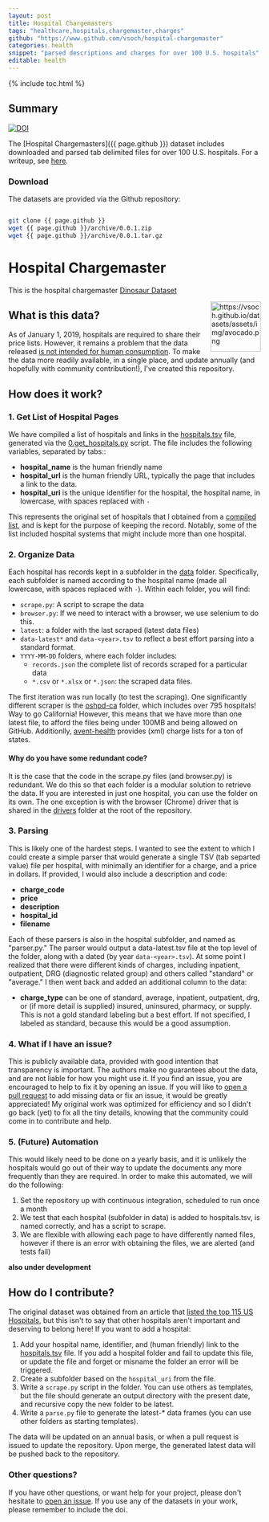 ```yaml
---
layout: post
title: Hospital Chargemasters
tags: "healthcare,hospitals,chargemaster,charges"
github: "https://www.github.com/vsoch/hospital-chargemaster"
categories: health
snippet: "parsed descriptions and charges for over 100 U.S. hospitals"
editable: health
---
```


{% include toc.html %}

## Summary

[![DOI](https://zenodo.org/badge/166080583.svg)](https://zenodo.org/badge/latestdoi/166080583)

The [Hospital Chargemasters]({{ page.github }}) dataset includes downloaded
and parsed tab delimited files for over 100 U.S. hospitals. For a writeup,
see [here](https://vsoch.github.io/2019/hospital-chargemasters/).

### Download

The datasets are provided via the Github repository:

```bash

git clone {{ page.github }}
wget {{ page.github }}/archive/0.0.1.zip
wget {{ page.github }}/archive/0.0.1.tar.gz

```

# Hospital Chargemaster

This is the hospital chargemaster [Dinosaur Dataset](https://vsoch.github.io/datasets)

<a target="_blank" href="https://camo.githubusercontent.com/d0eb19f161d4795a9c137b9b71c70b008d7c5e8e/68747470733a2f2f76736f63682e6769746875622e696f2f64617461736574732f6173736574732f696d672f61766f6361646f2e706e67"><img src="https://camo.githubusercontent.com/d0eb19f161d4795a9c137b9b71c70b008d7c5e8e/68747470733a2f2f76736f63682e6769746875622e696f2f64617461736574732f6173736574732f696d672f61766f6361646f2e706e67" alt="https://vsoch.github.io/datasets/assets/img/avocado.png" data-canonical-src="https://vsoch.github.io/datasets/assets/img/avocado.png" style="max-width:100%; float:right" width="100px"></a>

## What is this data?

As of January 1, 2019, hospitals are required to share their price lists. However,
 it remains a problem that the data released
[is not intended for human consumption](https://qz.com/1518545/price-lists-for-the-115-biggest-us-hospitals-new-transparency-law/). To make the data more readily available, in a single place, and update annually (and hopefully with community contribution!), I've created this repository.

## How does it work?

### 1. Get List of Hospital Pages

We have compiled a list of hospitals and links in the [hospitals.tsv](https://github.com/vsoch/hospital-chargemaster/tree/master/hospitals.tsv) 
file, generated via the [0.get_hospitals.py](https://github.com/vsoch/hospital-chargemaster/tree/master/0.get_hospitals.py) script. 
The file includes the following variables, separated by tabs::

 - **hospital_name** is the human friendly name
 - **hospital_url** is the human friendly URL, typically the page that includes a link to the data.
 - **hospital_uri** is the unique identifier for the hospital, the hospital name, in lowercase, with spaces replaced with `-`

This represents the original set of hospitals that I obtained from a [compiled list](https://www.cms.gov/newsroom/fact-sheets/fiscal-year-fy-2019-medicare-hospital-inpatient-prospective-payment-system-ipps-and-long-term-acute-0), and is kept for the purpose of keeping the record. Notably, some of the list included hospital
systems that might include more than one hospital.

### 2. Organize Data

Each hospital has records kept in a subfolder in the [data](https://github.com/vsoch/hospital-chargemaster/tree/master/data) folder. Specifically,
each subfolder is named according to the hospital name (made all lowercase, with spaces 
replaced with `-`). Within each folder, you will find:

 - `scrape.py`: A script to scrape the data
 - `browser.py`: If we need to interact with a browser, we use selenium to do this.
 - `latest`: a folder with the last scraped (latest data files)
 - `data-latest*` and `data-<year>.tsv` to reflect a best effort parsing into a standard format.
 - `YYYY-MM-DD` folders, where each folder includes:
   - `records.json` the complete list of records scraped for a particular data
   - `*.csv` or `*.xlsx` or `*.json`: the scraped data files.

The first iteration was run locally (to test the scraping). One significantly different
scraper is the [oshpd-ca](https://github.com/vsoch/hospital-chargemaster/tree/master/data/oshpd-ca) folder, which includes over 795 hospitals! Way to go
California! However, this means that we have more than one latest file, to afford the files being
under 100MB and being allowed on GitHub. Additionlly, [avent-health](https://github.com/vsoch/hospital-chargemaster/tree/master/data/advent-health) provides (xml) charge lists for a ton of states.

#### Why do you have some redundant code?

It is the case that the code in the scrape.py files (and browser.py) is redundant. We do this so
that each folder is a modular solution to retrieve the data. If you are interested in just
one hospital, you can use the folder on its own. The one exception is with the browser (Chrome)
driver that is shared in the [drivers](https://github.com/vsoch/hospital-chargemaster/tree/master/drivers) folder at the root of the repository.

### 3. Parsing

This is likely one of the hardest steps. I wanted to see the extent to which I could
create a simple parser that would generate a single TSV (tab separted value) file
per hospital, with minimally an identifier for a charge, and a price in dollars. If
provided, I would also include a description and code:

 - **charge_code**
 - **price**
 - **description**
 - **hospital_id**
 - **filename**

Each of these parsers is also in the hospital subfolder, and named as "parser.py." The parser would output a data-latest.tsv file at the top level of the folder, along with a dated (by year `data-<year>.tsv`). At some point
I realized that there were different kinds of charges, including inpatient, outpatient, DRG (diagnostic related group) and others called
"standard" or "average." I then went back and added an additional column
to the data:

 - **charge_type** can be one of standard, average, inpatient, outpatient, drg, or (if more detail is supplied) insured, uninsured, pharmacy, or supply. This is not a gold standard labeling but a best effort. If not specified, I labeled as standard, because this would be a good assumption.

### 4. What if I have an issue?

This is publicly available data, provided with good intention that 
transparency is important. The authors make no guarantees about 
the data, and are not liable for how you might use it. If you find an issue,
you are encouraged to help to fix it by opening an issue. 
If you will like to [open a pull request](https://www.github.com/vsoch/hospital-chargemaster) to add missing data or fix an issue, it would be greatly appreciated! My original work was optimized for efficiency and so I didn't go back (yet) to fix all the tiny details, knowing that the community could come in to contribute and help.

### 5. (Future) Automation

This would likely need to be done on a yearly basis, and it is unlikely the hospitals
would go out of their way to update the documents any more frequently than they are required.
In order to make this automated, we will do the following:

 1. Set the repository up with continuous integration, scheduled to run once a month
 2. We test that each hospital (subfolder in data) is added to hospitals.tsv, is named correctly, and has a script to scrape.
 3. We are flexible with allowing each page to have differently named files, however if there is an error with obtaining the files, we are alerted (and tests fail)

**also under development**

## How do I contribute?

The original dataset was obtained from an article that [listed the top 115 US Hospitals](https://www.cms.gov/newsroom/fact-sheets/fiscal-year-fy-2019-medicare-hospital-inpatient-prospective-payment-system-ipps-and-long-term-acute-0), but this isn't to say that other hospitals aren't
important and deserving to belong here! If you want to add a hospital:

 1. Add your hospital name, identifier, and (human friendly) link to the [hospitals.tsv](https://github.com/vsoch/hospital-chargemaster/tree/master/hospitals.tsv) file. If you add a hospital folder and fail to update this file, or update the file and forget or misname the folder an error will be triggered.
 2. Create a subfolder based on the `hospital_uri` from the file.
 3. Write a `scrape.py` script in the folder. You can use others as templates, but the file should generate an output directory with the present date, and recursive copy the new folder to be latest.
 4. Write a `parse.py` file to generate the latest-* data frames (you can use other folders as starting templates).

The data will be updated on an annual basis, or when a pull request is issued to update the repository.
Upon merge, the generated latest data will be pushed back to the repository.

### Other questions?

If you have other questions, or want help for your project, please don't hesitate to <a href="{{ post.github }}/issues">open an issue</a>. If you use any of the datasets in your work,
please remember to include the doi.
